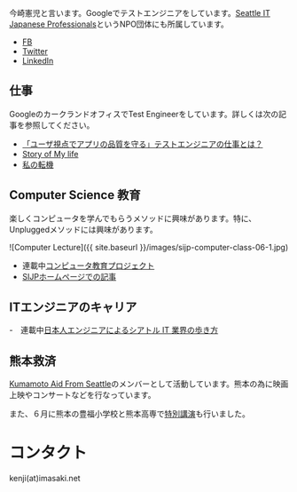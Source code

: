 今崎憲児と言います。Googleでテストエンジニアをしています。[Seattle IT Japanese Professionals](http://sijp.org)というNPO団体にも所属しています。

- [FB](https://www.facebook.com/kenji.imasaki)
- [Twitter](https://twitter.com/kenjisea)
- [LinkedIn](https://www.linkedin.com/in/kenjii/)


## 仕事

GoogleのカークランドオフィスでTest Engineerをしています。詳しくは次の記事を参照してください。
- [「ユーザ視点でアプリの品質を守る」テストエンジニアの仕事とは？](http://www.junglecity.com/people/essay-seattle-it-japanese-professionals/interview-google-test-engineer/)
- [Story of My life](http://story-of-mylife.com/%E4%BB%8A%E5%B4%8E%E6%86%B2%E5%85%90%E3%81%95%E3%82%93/)
- [私の転機](http://www.youmaga.com/seattleite/tenki/2014_05.php)

## Computer Science 教育

楽しくコンピュータを学んでもらうメソッドに興味があります。特に、Unpluggedメソッドには興味があります。

![Computer Lecture]({{ site.baseurl }}/images/sijp-computer-class-06-1.jpg)

- 連載中[コンピュータ教育プロジェクト](http://www.junglecity.com/people/essay-stem-education/)
- [SIJPホームページでの記事](http://sijp.org/category/education/)

## ITエンジニアのキャリア

-　連載中[日本人エンジニアによるシアトル IT 業界の歩き方](http://www.junglecity.com/people/essay-seattle-it-japanese-professionals/)


## 熊本救済

[Kumamoto Aid From Seattle](http://kumamoto-aid.weebly.com)のメンバーとして活動しています。熊本の為に映画上映やコンサートなどを行なっています。

また、６月に熊本の豊福小学校と熊本高専で[特別講演](http://www.junglecity.com/people/essay-stem-education/sijp-in-kumamoto/)も行いました。


# コンタクト

kenji(at)imasaki.net